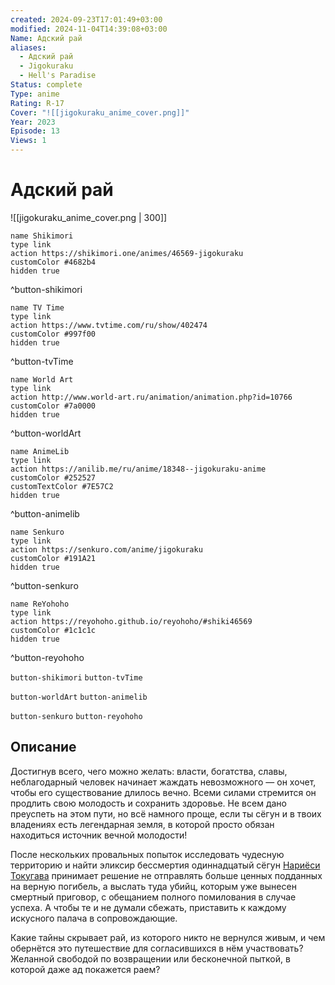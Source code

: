 ```yaml
---
created: 2024-09-23T17:01:49+03:00
modified: 2024-11-04T14:39:08+03:00
Name: Адский рай
aliases:
  - Адский рай
  - Jigokuraku
  - Hell's Paradise
Status: complete
Type: anime
Rating: R-17
Cover: "![[jigokuraku_anime_cover.png]]"
Year: 2023
Episode: 13
Views: 1
---
```


# Адский рай

![[jigokuraku_anime_cover.png | 300]]

```button
name Shikimori
type link
action https://shikimori.one/animes/46569-jigokuraku
customColor #4682b4
hidden true
```
^button-shikimori

```button
name TV Time
type link
action https://www.tvtime.com/ru/show/402474
customColor #997f00
hidden true
```
^button-tvTime

```button
name World Art
type link
action http://www.world-art.ru/animation/animation.php?id=10766
customColor #7a0000
hidden true
```
^button-worldArt

```button
name AnimeLib
type link
action https://anilib.me/ru/anime/18348--jigokuraku-anime
customColor #252527
customTextColor #7E57C2
hidden true
```
^button-animelib

```button
name Senkuro
type link
action https://senkuro.com/anime/jigokuraku
customColor #191A21
hidden true
```
^button-senkuro

```button
name ReYohoho
type link
action https://reyohoho.github.io/reyohoho/#shiki46569
customColor #1c1c1c
hidden true
```
^button-reyohoho

`button-shikimori` `button-tvTime`

`button-worldArt` `button-animelib`

`button-senkuro` `button-reyohoho`

## Описание

Достигнув всего, чего можно желать: власти, богатства, славы, неблагодарный человек начинает жаждать невозможного — он хочет, чтобы его существование длилось вечно. Всеми силами стремится он продлить свою молодость и сохранить здоровье. Не всем дано преуспеть на этом пути, но всё намного проще, если ты сёгун и в твоих владениях есть легендарная земля, в которой просто обязан находиться источник вечной молодости!
  
После нескольких провальных попыток исследовать чудесную территорию и найти эликсир бессмертия одиннадцатый сёгун [Нариёси Токугава](https://shikimori.one/characters/191956-nariyoshi-tokugawa) принимает решение не отправлять больше ценных подданных на верную погибель, а выслать туда убийц, которым уже вынесен смертный приговор, с обещанием полного помилования в случае успеха. А чтобы те и не думали сбежать, приставить к каждому искусного палача в сопровождающие.

Какие тайны скрывает рай, из которого никто не вернулся живым, и чем обернётся это путешествие для согласившихся в нём участвовать? Желанной свободой по возвращении или бесконечной пыткой, в которой даже ад покажется раем?
